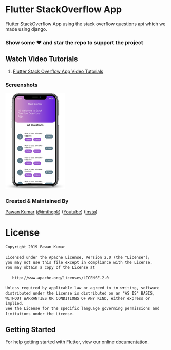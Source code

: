 # Flutter StackOverflow App

Flutter StackOverflow App using the stack overflow questions api which we made using django.

### Show some :heart: and star the repo to support the project

## Watch Video Tutorials

1.  [Flutter Stack Overflow App Video Tutorials](https://youtu.be/-MBWdZ1u8tQ)

### Screenshots

<img src="ss1.png" height="300em" />

### Created & Maintained By

[Pawan Kumar](https://github.com/iampawan) ([@imthepk](https://www.twitter.com/imthepk)) ([Youtube](https://www.youtube.com/c/MTechViral))
([Insta](https://www.instagram.com/codepur_ka_superhero))

# License

    Copyright 2019 Pawan Kumar

    Licensed under the Apache License, Version 2.0 (the "License");
    you may not use this file except in compliance with the License.
    You may obtain a copy of the License at

       http://www.apache.org/licenses/LICENSE-2.0

    Unless required by applicable law or agreed to in writing, software
    distributed under the License is distributed on an "AS IS" BASIS,
    WITHOUT WARRANTIES OR CONDITIONS OF ANY KIND, either express or implied.
    See the License for the specific language governing permissions and
    limitations under the License.

## Getting Started

For help getting started with Flutter, view our online
[documentation](https://flutter.dev/).
